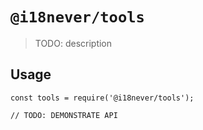 # `@i18never/tools`

> TODO: description

## Usage

```
const tools = require('@i18never/tools');

// TODO: DEMONSTRATE API
```
